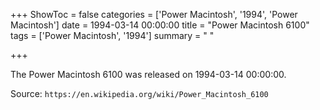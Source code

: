 +++
ShowToc = false
categories = ['Power Macintosh', '1994', 'Power Macintosh']
date = 1994-03-14 00:00:00
title = "Power Macintosh 6100"
tags = ['Power Macintosh', '1994']
summary = " "

+++

The Power Macintosh 6100 was released on 1994-03-14 00:00:00.

Source: `https://en.wikipedia.org/wiki/Power_Macintosh_6100`


